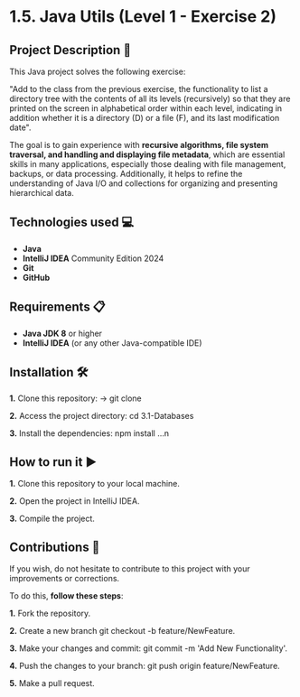 
# 1.5. Java Utils (Level 1 - Exercise 2)

## Project Description 📄

This Java project solves the following exercise:

"Add to the class from the previous exercise, the functionality to list a directory tree with the contents of all its levels (recursively) so that they are printed on the screen in alphabetical order within each level, indicating in addition whether it is a directory (D) or a file (F), and its last modification date".

The goal is to gain experience with **recursive algorithms, file system traversal, and handling and displaying file metadata**, which are essential skills in many applications, especially those dealing with file management, backups, or data processing. Additionally, it helps to refine the understanding of Java I/O and collections for organizing and presenting hierarchical data.


## Technologies used 💻

- **Java**
- **IntelliJ IDEA** Community Edition 2024
- **Git**
- **GitHub**


## Requirements 📋

- **Java JDK 8** or higher
- **IntelliJ IDEA** (or any other Java-compatible IDE)


## Installation 🛠️

**1.** Clone this repository: -> git clone

**2.** Access the project directory: cd 3.1-Databases

**3.** Install the dependencies: npm install …n 


##  How to run it ▶️

**1.** Clone this repository to your local machine.

**2.** Open the project in IntelliJ IDEA.

**3.** Compile the project.


## Contributions 🤝

If you wish, do not hesitate to contribute to this project with your improvements or corrections.

To do this, **follow these steps**:

**1.** Fork the repository.

**2.** Create a new branch git checkout -b feature/NewFeature.

**3.** Make your changes and commit: git commit -m 'Add New Functionality'.

**4.** Push the changes to your branch: git push origin feature/NewFeature.

**5.** Make a pull request.
